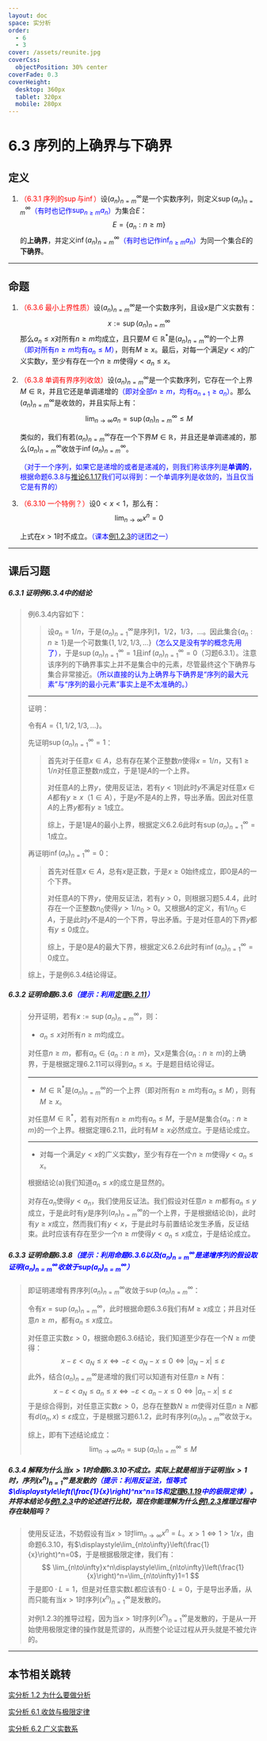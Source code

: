 ```yaml
---
layout: doc
space: 实分析
order:
  - 6
  - 3
cover: /assets/reunite.jpg
coverCss:
  objectPosition: 30% center
coverFade: 0.3
coverHeight:
  desktop: 360px
  tablet: 320px
  mobile: 280px
---
```

# 6.3 序列的上确界与下确界

## 定义

1. <span style="color:red">（6.3.1 序列的$\sup$与$\inf$）</span>设$(a_n)_{n=m}^\infty$是一个实数序列，则定义$\sup(a_n)_{n=m}^\infty$<span style="color:blue">（有时也记作$\displaystyle\sup_{n\geq m}a_n$）</span>为集合$E$：
   $$
   E=\{a_n:n≥m\}
   $$
   的**上确界**，并定义$\inf(a_n)_{n=m}^\infty$<span style="color:blue">（有时也记作$\displaystyle\inf_{n\geq m}a_n$）</span>为同一个集合$E$的**下确界**。

---

## 命题

1. <span style="color:red">（6.3.6 最小上界性质）</span>设$(a_n)_{n=m}^\infty$是一个实数序列，且设$x$是广义实数有：
   $$
   x:=\sup (a_n)_{n=m}^\infty
   $$
   那么$a_n≤x$对所有$n≥m$均成立，且只要$M\in \mathbb R^*$是$(a_n)_{n=m}^\infty$的一个上界<span style="color:blue">（即对所有$n≥m$均有$a_n≤M$）</span>，则有$M≥x$。最后，对每一个满足$y<x$的广义实数$y$，至少有存在一个$n≥m$使得$y<a_n\leq x$。

2. <span style="color:red">（6.3.8 单调有界序列收敛）</span>设$(a_n)_{n=m}^\infty$是一个实数序列，它存在一个上界$M\in \mathbb R$，并且它还是单调递增的<span style="color:blue">（即对全部$n≥m$，均有$a_{n+1}\geq a_n$）</span>。那么$(a_n)_{n=m}^\infty$是收敛的，并且实际上有：
   $$
   \lim_{n\to \infty}a_n=\sup (a_n)_{n=m}^\infty≤M
   $$
   
   类似的，我们有若$(a_n)_{n=m}^\infty$存在一个下界$M\in\mathbb R$，并且还是单调递减的，那么$(a_n)_{n=m}^\infty$收敛于$\inf(a_n)_{n=m}^\infty$。

   <span style="color:blue">（对于一个序列，如果它是递增的或者是递减的，则我们称该序列是**单调的**，根据命题6.3.8与[推论6.1.17](/docs/Real-Analysis/Chap6/Sec1.md)我们可以得到：一个单调序列是收敛的，当且仅当它是有界的）</span>
   
3. <span style="color:red">（6.3.10 一个特例？）</span>设$0<x<1$，那么有：
   $$
   \lim_{n\to \infty}x^n=0
   $$

   上式在$x>1$时不成立。<span style="color:blue">（课本[例1.2.3](/docs/Real-Analysis/Chap1/Sec2.md)的谜团之一）</span>

---

## 课后习题

##### 6.3.1 证明例6.3.4中的结论

> 例6.3.4内容如下：
>
> > 设$a_n=1/n$，于是$(a_n)_{n=1}^\infty$是序列$1$，$1/2$，$1/3$，$...$。因此集合$\{a_n:n\geq 1\}$是一个可数集$\{1,1/2,1/3,...\}$<span style="color:blue">（怎么又是没有学的概念先用了）</span>，于是$\sup(a_n)_{n=1}^\infty=1$且$\inf(a_n)_{n=1}^\infty=0$（习题6.3.1）。注意该序列的下确界事实上并不是集合中的元素，尽管最终这个下确界与集合非常接近。<span style="color:blue">（所以直接的认为上确界与下确界是“序列的最大元素”与“序列的最小元素”事实上是不太准确的。）</span>
>
> ---
>
> 证明：
>
> 令有$A=\{1,1/2,1/3,...\}$。
>
> 先证明$\sup(a_n)_{n=1}^\infty=1$：
>
> > 首先对于任意$x\in A$，总有存在某个正整数$n$使得$x=1/n$，又有$1\geq 1/n$对任意正整数$n$成立，于是$1$是$A$的一个上界。
> >
> > 对任意$A$的上界$y$，使用反证法，若有$y<1$则此时$y$不满足对任意$x\in A$都有$y\geq x$（$1\in A$），于是$y$不是$A$的上界，导出矛盾。因此对任意$A$的上界$y$都有$y\geq 1$成立。
> >
> > 综上，于是$1$是$A$的最小上界，根据定义6.2.6此时有$\sup(a_n)_{n=1}^\infty=1$成立。
>
> 再证明$\inf(a_n)_{n=1}^\infty=0$：
>
> > 首先对任意$x\in A$，总有$x$是正数，于是$x\geq0$始终成立，即$0$是$A$的一个下界。
> >
> > 对任意$A$的下界$y$，使用反证法，若有$y>0$，则根据习题5.4.4，此时存在一个正整数$n_0$使得$y>1/n_0>0$。又根据$A$的定义，有$1/n_0\in A$，于是此时$y$不是$A$的一个下界，导出矛盾。于是对任意$A$的下界$y$都有$y\leq0$成立。
> >
> > 综上，于是$0$是$A$的最大下界，根据定义6.2.6此时有$\inf(a_n)_{n=1}^\infty=0$成立。
>
> 综上，于是例6.3.4结论得证。

##### 6.3.2 证明命题6.3.6<span style="color:blue">（提示：利用[定理6.2.11](/docs/Real-Analysis/Chap6/Sec2.md)）</span>

> 分开证明，若有$x:=\sup (a_n)_{n=m}^\infty$，则：
>
> * $a_n≤x$对所有$n≥m$均成立。
>
> 对任意$n\geq m$，都有$a_n\in\{a_n:n\geq m\}$，又$x$是集合$\{a_n:n\geq m\}$的上确界，于是根据定理6.2.11可以得到$a_n\leq x$。于是题目结论得证。
>
> ---
>
> * $M\in \mathbb R^*$是$(a_n)_{n=m}^\infty$的一个上界（即对所有$n≥m$均有$a_n≤M$），则有$M≥x$。
>
> 对任意$M\in\mathbb R^*$，若有对所有$n≥m$均有$a_n\leq M$，于是$M$是集合$\{a_n:n\geq m\}$的一个上界。根据定理6.2.11，此时有$M\geq x$必然成立。于是结论成立。
>
> ---
>
> * 对每一个满足$y<x$的广义实数$y$，至少有存在一个$n≥m$使得$y<a_n\leq x$。
>
> 根据结论(a)我们知道$a_n\leq x$的成立是显然的。
>
> 对存在$a_n$使得$y<a_n$，我们使用反证法。我们假设对任意$n\geq m$都有$a_n\leq y$成立，于是此时有$y$是序列$(a_n)_{n=m}^\infty$的一个上界，于是根据结论(b)，此时有$y\geq x$成立，然而我们有$y<x$，于是此时与前置结论发生矛盾，反证结束。此时应该有存在至少一个$n\geq m$使得$y<a_n\leq x$成立，于是结论成立。

##### 6.3.3 证明命题6.3.8<span style="color:blue">（提示：利用命题6.3.6以及$(a_n)_{n=m}^\infty$是递增序列的假设取证明$(a_n)_{n=m}^\infty$收敛于$\text{sup}(a_n)_{n=m}^\infty$）</span>

> 即证明递增有界序列$(a_n)_{n=m}^\infty$收敛于$\sup(a_n)_{n=m}^\infty$：
>
> 令有$x=\sup(a_n)_{n=m}^\infty$，此时根据命题6.3.6我们有$M\geq x$成立；并且对任意$n\geq m$，都有$a_n\leq x$成立。
>
> 对任意正实数$\varepsilon>0$，根据命题6.3.6结论，我们知道至少存在一个$N\geq m$使得：
> $$
> x-\varepsilon<a_N\leq x\iff-\varepsilon<a_N-x\leq0\iff|a_N-x|\leq\varepsilon
> $$
> 此外，结合$(a_n)_{n=m}^\infty$是递增的我们可以知道有对任意$n\geq N$有：
> $$
> x-\varepsilon<a_N\leq a_n\leq x\iff-\varepsilon<a_n-x\leq0\iff|a_n-x|\leq\varepsilon
> $$
> 于是综合得到，对任意正实数$\varepsilon>0$，总存在整数$N\geq m$使得对任意$n\geq N$都有$d(a_n,x)\leq\varepsilon$成立，于是根据习题6.1.2，此时有序列$(a_n)_{n=m}^\infty$收敛于$x$。
>
> 综上，即有下述结论成立：
> $$
> \lim_{n\to\infty}a_n=\sup(a_n)_{n=m}^\infty\leq M
> $$

##### 6.3.4 解释为什么当$x>1$时命题6.3.10不成立。实际上就是相当于证明当$x>1$时，序列$(x^n)_{n=1}^\infty$是发散的<span style="color:blue">（提示：利用反证法，恒等式$\displaystyle\left(\frac{1}{x}\right)^nx^n=1$和[定理6.1.19](/docs/Real-Analysis/Chap6/Sec1.md)中的极限定律）</span>。并将本结论与[例1.2.3](/docs/Real-Analysis/Chap1/Sec2.md)中的论述进行比较，现在你能理解为什么[例1.2.3](/docs/Real-Analysis/Chap1/Sec2.md)推理过程中存在缺陷吗？

> 使用反证法，不妨假设有当$x>1$时$\displaystyle\lim_{n\to\infty}x^n=L$。$x>1\iff1>1/x$，由命题6.3.10，有$\displaystyle\lim_{n\to\infty}\left(\frac{1}{x}\right)^n=0$，于是根据极限定律，我们有：
> $$
> \lim_{n\to\infty}x^n\displaystyle\lim_{n\to\infty}\left(\frac{1}{x}\right)^n=\lim_{n\to\infty}1=1
> $$
> 于是即$0\cdot L=1$，但是对任意实数$L$都应该有$0\cdot L=0$，于是导出矛盾，从而只能有当$x>1$时序列$(x^n)_{n=1}^\infty$是发散的。
>
> 对例1.2.3的推导过程，因为当$x>1$时序列$(x^n)_{n=1}^\infty$是发散的，于是从一开始使用极限定律的操作就是荒谬的，从而整个论证过程从开头就是不被允许的。

---

## 本节相关跳转

[实分析 1.2 为什么要做分析](/docs/Real-Analysis/Chap1/Sec2.md)

[实分析 6.1 收敛与极限定律](/docs/Real-Analysis/Chap6/Sec1.md)

[实分析 6.2 广义实数系](/docs/Real-Analysis/Chap6/Sec2.md)
